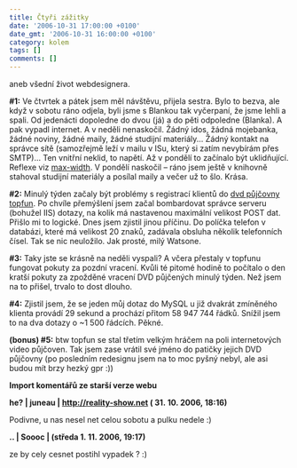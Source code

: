 ```yaml
---
title: Čtyři zážitky
date: '2006-10-31 17:00:00 +0100'
date_gmt: '2006-10-31 16:00:00 +0100'
category: kolem
tags: []
comments: []
---
```

<p>aneb všední život webdesignera.</p>
<p><strong>#1:</strong> Ve čtvrtek a pátek jsem měl návštěvu, přijela sestra. Bylo to bezva, ale když v sobotu ráno odjela, byli jsme s Blankou tak vyčerpaní, že jsme lehli a spali. Od jedenácti dopoledne do dvou (já) a do pěti odpoledne (Blanka). A pak vypadl internet. A v neděli nenaskočil. Žádný idos, žádná mojebanka, žádné noviny, žádné maily, žádné studijní materiály... Žádný kontakt na správce sítě (samozřejmě leží v mailu v ISu, který si zatím nevybírám přes SMTP)... Ten vnitřní neklid, to napětí. Až v pondělí to začínalo být uklidňující. Reflexe viz <a href="http://max-width.jan-martinek.com">max-width</a>. V pondělí naskočil &ndash; ráno jsem ještě v knihovně stahoval studijní materiály a posílal maily a večer už to šlo. Krása.</p>
<p><strong>#2:</strong> Minulý týden začaly být problémy s registrací klientů do <a href="http://www.topfun.cz/pujcovna">dvd půjčovny topfun</a>. Po chvíle přemýšlení jsem začal bombardovat správce serveru (bohužel IIS) dotazy, na kolik má nastavenou maximální velikost POST dat. Přišlo mi to logické. Dnes jsem zjistil jinou příčinu. Do políčka telefon v databázi, které má velikost 20 znaků, zadávala obsluha několik telefonních čísel. Tak se nic neuložilo. Jak prosté, milý Watsone.</p>
<p><strong>#3:</strong> Taky jste se krásně na neděli vyspali? A včera přestaly v topfunu fungovat pokuty za pozdní vracení. Kvůli té pitomé hodině to počítalo o den kratší pokuty za zpožděné vracení DVD půjčených minulý týden. Než jsem na to přišel, trvalo to dost dlouho.</p>
<p><strong>#4:</strong> Zjistil jsem, že se jeden můj dotaz do MySQL u již dvakrát zmíněného klienta provádí 29 sekund a prochází přitom 58&nbsp;947&nbsp;744 řádků. Snížil jsem to na dva dotazy o ~1&nbsp;500 řádcích. Pěkné.</p>
<p><strong>(bonus) #5:</strong> btw topfun se stal třetím velkým hráčem na poli internetových video půjčoven. Tak jsem zase vrátil své jméno do patičky jejich DVD půjčovny (po posledním redesignu jsem na to moc pyšný nebyl, ale asi budou mít brzy hezký gpr :))</p>
<div class="import-komentaru">
<p><strong>Import komentářů ze starší verze webu</strong></p>
<div class="comment">
<p style="font-weight:bold"><span class="compredmet">he?</span> | <span class="comname">juneau</span> |  <a href="http://reality-show.net">http://reality-show.net</a> (&nbsp;31.&nbsp;10.&nbsp;2006,&nbsp;18:16)</p>
<p>Podivne, u nas nesel net celou sobotu a pulku nedele :) </p>
</div>
<div class="comment">
<p style="font-weight:bold"><span class="compredmet">..</span> | <span class="comname">Soooc</span> | (středa&nbsp;1.&nbsp;11.&nbsp;2006,&nbsp;19:17)</p>
<p>ze by cely cesnet postihl vypadek ? :) </p>
</div>
</div>
